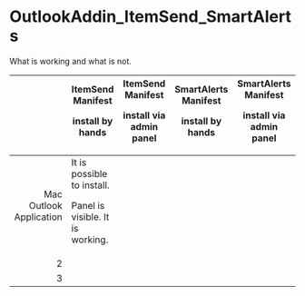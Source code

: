 # OutlookAddin_ItemSend_SmartAlerts

What is working and what is not.

|      | ItemSend Manifest <p> install by hands | ItemSend Manifest <p> install via admin panel | SmartAlerts Manifest <p> install by hands | SmartAlerts Manifest <p> install via admin panel
|-----:|-----------|---|-|-|
|Mac Outlook Application| It is possible to install. <p> Panel is visible. It is working.||||
|     2|     ||||
|     3|        ||||
